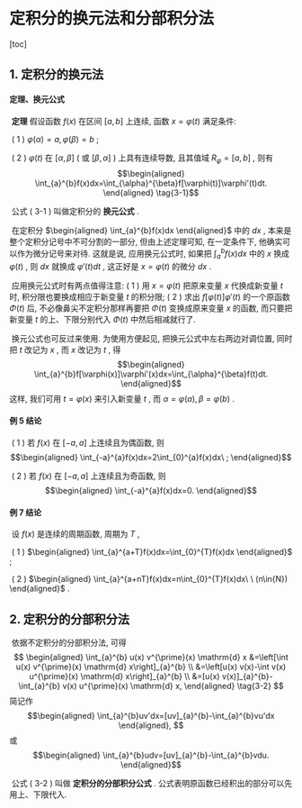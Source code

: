 # 定积分的换元法和分部积分法



[toc]



## 1. 定积分的换元法

#### 定理、换元公式

​	**定理** 假设函数 $f(x)$ 在区间 $[a, b]$ 上连续, 函数 $x=\varphi(t)$ 满足条件: 

​	( 1 ) $\varphi(\alpha)=a, \varphi(\beta)=b\ ;$ 

​	( 2 ) $\varphi(t)$ 在 $[\alpha, \beta]$ ( 或 $[\beta, \alpha]$ ) 上具有连续导数, 且其值域 $R_{\varphi}=[a, b]$ , 则有 $$\begin{aligned} \int_{a}^{b}f(x)dx=\int_{\alpha}^{\beta}f[\varphi(t)]\varphi'(t)dt. \end{aligned} \tag{3-1}$$ 

​	公式 ( 3-1 ) 叫做定积分的 **换元公式** . 

​	在定积分 $\begin{aligned} \int_{a}^{b}f(x)dx \end{aligned}$ 中的 $dx$ , 本来是整个定积分记号中不可分割的一部分, 但由上述定理可知, 在一定条件下, 他确实可以作为微分记号来对待. 这就是说, 应用换元公式时, 如果把 $\int_{a}^{b}f(x)dx$ 中的 $x$ 换成 $\varphi(t)$ , 则 $dx$ 就换成 $\varphi'(t)dt$ , 这正好是 $x=\varphi(t)$ 的微分 $dx$ . 

​	应用换元公式时有两点值得注意: ( 1 ) 用 $x=\varphi(t)$ 把原来变量 $x$ 代换成新变量 $t$ 时, 积分限也要换成相应于新变量 $t$ 的积分限; ( 2 ) 求出 $f[\varphi(t)]\varphi'(t)$ 的一个原函数 $\Phi(t)$ 后, 不必像鼻尖不定积分那样再要把 $\Phi(t)$ 变换成原来变量 $x$ 的函数, 而只要把新变量 $t$ 的上、下限分别代入 $\Phi(t)$ 中然后相减就行了. 

​	换元公式也可反过来使用. 为使用方便起见, 把换元公式中左右两边对调位置, 同时把 $t$ 改记为 $x$ , 而 $x$ 改记为 $t$ , 得 $$\begin{aligned} \int_{a}^{b}f[\varphi(x)]\varphi'(x)dx=\int_{\alpha}^{\beta}f(t)dt. \end{aligned}$$ 这样, 我们可用 $t=\varphi(x)$ 来引入新变量 $t$ , 而 $\alpha=\varphi(a),\beta=\varphi(b)$ . 

#### 例 5 结论

​	( 1 ) 若 $f(x)$ 在 $[-a, a]$ 上连续且为偶函数, 则 $$\begin{aligned} \int_{-a}^{a}f(x)dx=2\int_{0}^{a}f(x)dx\ ; \end{aligned}$$ 

​	( 2 ) 若 $f(x)$ 在 $[-a, a]$ 上连续且为奇函数, 则 $$\begin{aligned} \int_{-a}^{a}f(x)dx=0. \end{aligned}$$ 

#### 例 7 结论

​	设 $f(x)$ 是连续的周期函数, 周期为 $T$ , 

​	( 1 ) $\begin{aligned} \int_{a}^{a+T}f(x)dx=\int_{0}^{T}f(x)dx \end{aligned}$ ; 

​	( 2 )  $\begin{aligned} \int_{a}^{a+nT}f(x)dx=n\int_{0}^{T}f(x)dx\ \ (n\in{N}) \end{aligned}$ .



## 2. 定积分的分部积分法

​	依据不定积分的分部积分法, 可得
$$
\begin{aligned}
\int_{a}^{b} u(x) v^{\prime}(x) \mathrm{d} x &=\left[\int u(x) v^{\prime}(x) \mathrm{d} x\right]_{a}^{b} \\
&=\left[u(x) v(x)-\int v(x) u^{\prime}(x) \mathrm{d} x\right]_{a}^{b} \\
&=[u(x) v(x)]_{a}^{b}-\int_{a}^{b} v(x) u^{\prime}(x) \mathrm{d} x,
\end{aligned} \tag{3-2}
$$
简记作 $$\begin{aligned} \int_{a}^{b}uv'dx=[uv]_{a}^{b}-\int_{a}^{b}vu'dx \end{aligned}, $$ 或 $$\begin{aligned} \int_{a}^{b}udv=[uv]_{a}^{b}-\int_{a}^{b}vdu. \end{aligned}$$ 

​	公式 ( 3-2 ) 叫做 **定积分的分部积分公式** . 公式表明原函数已经积出的部分可以先用上、下限代入. 

